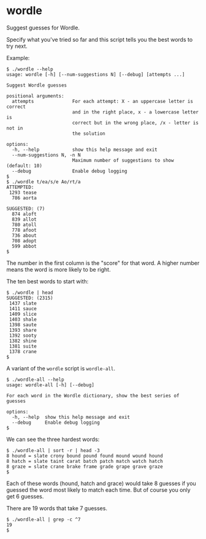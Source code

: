 # wordle
Suggest guesses for Wordle.

Specify what you've tried so far and this script tells you the best words to
try next.

Example:

```
$ ./wordle --help
usage: wordle [-h] [--num-suggestions N] [--debug] [attempts ...]

Suggest Wordle guesses

positional arguments:
  attempts              For each attempt: X - an uppercase letter is correct
                        and in the right place, x - a lowercase letter is
                        correct but in the wrong place, /x - letter is not in
                        the solution

options:
  -h, --help            show this help message and exit
  --num-suggestions N, -n N
                        Maximum number of suggestions to show (default: 10)
  --debug               Enable debug logging
$
$ ./wordle t/ea/s/e Ao/rt/a
ATTEMPTED:
 1293 tease
  786 aorta

SUGGESTED: (7)
  874 aloft
  839 allot
  780 atoll
  778 afoot
  736 about
  708 adopt
  599 abbot
$
```

The number in the first column is the "score" for that word.
A higher number means the word is more likely to be right.

The ten best words to start with:

```
$ ./wordle | head
SUGGESTED: (2315)
 1437 slate
 1411 sauce
 1409 slice
 1403 shale
 1398 saute
 1393 share
 1392 sooty
 1382 shine
 1381 suite
 1378 crane
$
```

A variant of the `wordle` script is `wordle-all`.

```
$ ./wordle-all --help
usage: wordle-all [-h] [--debug]

For each word in the Wordle dictionary, show the best series of guesses

options:
  -h, --help  show this help message and exit
  --debug     Enable debug logging
$
```

We can see the three hardest words:

```
$ ./wordle-all | sort -r | head -3
8 hound = slate crony bound pound found mound wound hound
8 hatch = slate taint carat batch patch match watch hatch
8 graze = slate crane brake frame grade grape grave graze
$
```

Each of these words (hound, hatch and grace) would take 8 guesses if you
guessed the word most likely to match each time.  But of course you only get 6
guesses.

There are 19 words that take 7 guesses.

```
$ ./wordle-all | grep -c ^7
19
$
```
